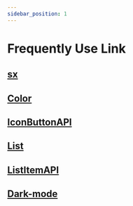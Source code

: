 ```yaml
---
sidebar_position: 1
---
```


# Frequently Use Link

## [sx](https://mui.com/system/getting-started/the-sx-prop/)
## [Color](https://mui.com/system/palette/)

## [IconButtonAPI](https://mui.com/material-ui/api/icon-button/)

## [List](https://mui.com/material-ui/react-list/)
## [ListItemAPI](https://mui.com/material-ui/api/list-item/)

## [Dark-mode](https://mui.com/material-ui/customization/dark-mode/#dark-mode-by-default)